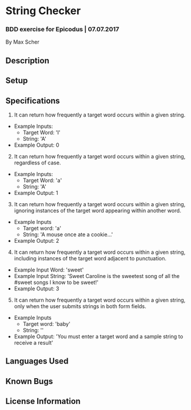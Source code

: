 # String Checker
### BDD exercise for Epicodus | 07.07.2017

By Max Scher

## Description


## Setup


## Specifications
1. It can return how frequently a target word occurs within a given string.
  * Example Inputs:
    * Target Word: 'I'
    * String: 'A'
  * Example Output: 0
  <!---The above values have been chosen because they are single-character expressions that are also English-language words. Searching for 'I' in 'A' ensures zero instances of 'I'--->


2. It can return how frequently a target word occurs within a given string, regardless of case.
* Example Inputs:
  * Target Word: 'a'
  * String: 'A'
* Example Output: 1
  <!---The above values have been chosen to demonstrate that the program will recognize a lowercased and uppercased instances of a character as the same character; 'a' should be recognized as equivalent to 'A'. Also, the developer prefers each test to have a unique output value; using 'a' and 'A' ensures an output of 1, which will differ from the previous test's output of 0--->


3. It can return how frequently a target word occurs within a given string, ignoring instances of the target word appearing within another word.
  * Example Inputs
    * Target word: 'a'
    * String: 'A mouse once ate a cookie...'
  * Example Output: 2
  <!---The above values have been chosen to verify the continued integrity of the previous tests (single-character input and case-agnostic program), while also adding the complexity of ignoring instances of target word within another word (i.e. 'a' within 'ate'). Also, the developer prefers each test to have a unique output value; the above values ensure an output of 2, which will differ from the previous tests' outputs of 0 and 1, respectively--->


4. It can return how frequently a target word occurs within a given string, including instances of the target word adjacent to punctuation.
  * Example Input Word: 'sweet'
  * Example Input String: 'Sweet Caroline is the sweetest song of all the #sweet songs I know to be sweet!'
  * Example Output: 3
  <!---The above values have been chosen to verify the continued integrity of the previous tests, while also expanding functionality to allow the program to recognize the target word when appearing adjacent to punctuation--->


5. It can return how frequently a target word occurs within a given string, only when the user submits strings in both form fields.
  * Example Inputs
    * Target word: 'baby'
    * String: ''
  * Example Output: 'You must enter a target word and a sample string to receive a result'
  <!---The above values have been chosen because it ensures the program will not return a result unless it receives two string inputs from the user. The example string input of "" will return an error message"--->

## Languages Used


## Known Bugs


## License Information
